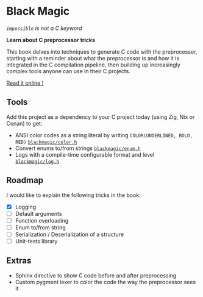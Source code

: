 # Black Magic

*`impossible` is not a C keyword*

**Learn about C preprocessor tricks**

This book delves into techniques to generate C code with the preprocessor,
starting with a reminder about what the preprocessor is and how it is integrated in the C compilation pipeline,
then building up increasingly complex tools anyone can use in their C projects.

[Read it online !](https://agagniere.github.io/blackmagic/)

## Tools
Add this project as a dependency to your C project today (using Zig, Nix or Conan) to get:
- ANSI color codes as a string literal by writing `COLOR(UNDERLINED, BOLD, RED)` [`blackmagic/color.h`](include/blackmagic/color.h)
- Convert enums to/from strings [`blackmagic/enum.h`](include/blackmagic/enum.h)
- Logs with a compile-time configurable format and level [`blackmagic/log.h`](include/blackmagic/log.h)

## Roadmap
I would like to explain the following tricks in the book:
- [x] Logging
- [ ] Default arguments
- [ ] Function overloading
- [ ] Enum to/from string
- [ ] Serialization / Deserialization of a structure
- [ ] Unit-tests library

## Extras
- Sphinx directive to show C code before and after preprocessing
- Custom pygment lexer to color the code the way the preprocessor sees it

